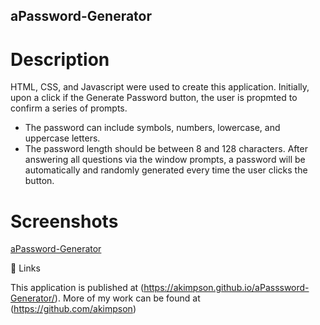 ## aPassword-Generator

# Description

HTML, CSS, and Javascript were used to create this application.
Initially, upon a click if the Generate Password button, the user is propmted to confirm a series of prompts.

- The password can include symbols, numbers, lowercase, and uppercase letters.
- The password length should be between 8 and 128 characters.
  After answering all questions via the window prompts, a password will be automatically and randomly generated every time the user clicks the button.

# Screenshots

[aPassword-Generator](./images/aPassword-Generator%20Screenshot.png)

🔗 Links

This application is published at (https://akimpson.github.io/aPasssword-Generator/). More of my work can be found at (https://github.com/akimpson)
